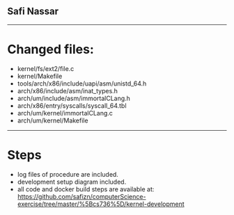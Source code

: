 ## Safi Nassar

--- 

# Changed files: 
- kernel/fs/ext2/file.c 
- kernel/Makefile 
- tools/arch/x86/include/uapi/asm/unistd_64.h 
- arch/x86/include/asm/inat_types.h 
- arch/um/include/asm/immortalCLang.h  
- arch/x86/entry/syscalls/syscall_64.tbl 
- arch/um/kernel/immortalCLang.c 
- arch/um/kernel/Makefile

--- 

# Steps
- log files of procedure are included. 
- development setup diagram included.
- all code and docker build steps are available at: https://github.com/safizn/computerScience-exercise/tree/master/%5Bcs736%5D/kernel-development

